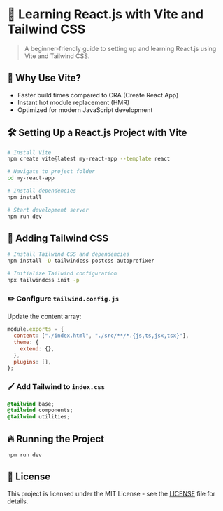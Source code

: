 # 🚀 Learning React.js with Vite and Tailwind CSS

> A beginner-friendly guide to setting up and learning React.js using Vite and Tailwind CSS.

## 📌 Why Use Vite?
- Faster build times compared to CRA (Create React App)
- Instant hot module replacement (HMR)
- Optimized for modern JavaScript development

## 🛠 Setting Up a React.js Project with Vite
```sh
# Install Vite
npm create vite@latest my-react-app --template react

# Navigate to project folder
cd my-react-app

# Install dependencies
npm install

# Start development server
npm run dev
```

## 🎨 Adding Tailwind CSS
```sh
# Install Tailwind CSS and dependencies
npm install -D tailwindcss postcss autoprefixer

# Initialize Tailwind configuration
npx tailwindcss init -p
```

### ✏️ Configure `tailwind.config.js`
Update the content array:
```js
module.exports = {
  content: ["./index.html", "./src/**/*.{js,ts,jsx,tsx}"],
  theme: {
    extend: {},
  },
  plugins: [],
};
```

### 🖌 Add Tailwind to `index.css`
```css
@tailwind base;
@tailwind components;
@tailwind utilities;
```

## 🔥 Running the Project
```sh
npm run dev
```

## 📜 License
This project is licensed under the MIT License - see the [LICENSE](LICENSE) file for details.